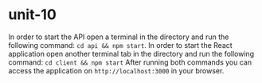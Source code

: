 # unit-10
In order to start the API open a terminal in the directory and run the following command:
```cd api && npm start```.
In order to start the React application open another terminal tab in the directory and run the following command:
```cd client && npm start```
After running both commands you can access the application on ```http://localhost:3000``` in your browser.
